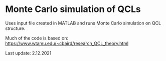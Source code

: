 # Monte Carlo simulation of QCLs


Uses input file created in MATLAB and runs Monte Carlo simulation on QCL structure.  

Much of the code is based on: https://www.wtamu.edu/~cbaird/research_QCL_theory.html

Last update: 2.12.2021
